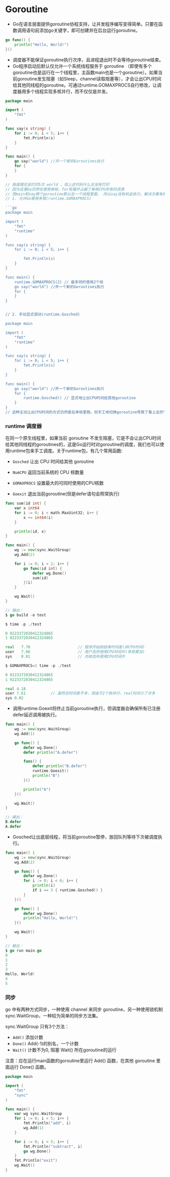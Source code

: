 
Goroutine
=========

- Go在语言层面提供goroutine协程支持，让并发程序编写变得简单。只要在函数调用语句前添加go关键字，即可创建并在后台运行goroutine。

```go
go func() {
    println("Hello, World!")
}()
```

- 调度器不能保证goroutine执行次序，且进程退出时不会等待goroutine结束。
- Go程序启动后默认仅允许一个系统线程服务于 goroutine （即使有多个goroutine也是运行在一个线程里，主函数main也是一个goroutine）。如果当前goroutine发生阻塞（如Sleep，channel读取阻塞等），才会让出CPU时间给其他同线程的goroutine。可通过runtime.GOMAXPROCS自行修改，让调度器用多个线程实现多核并行，而不仅仅是并发。

```go
package main

import (
    "fmt"
)

func say(s string) {
    for i := 0; i < 5; i++ {
        fmt.Println(s)
    }
}

func main() {
    go say("world") //开一个新的Goroutines执行
    for {
    }
}

// 按道理应该打印5次 world ，但上述代码什么也没有打印
// 因为这里Go仍然在使用单核，for死循环占据了单核CPU所有的资源
// 而main和say两个goroutine默认在一个线程里面， 所以say没有机会执行。解决方案有两个：
// 1. 允许Go使用多核(runtime.GOMAXPROCS)

```go
package main

import (
    "fmt"
    "runtime"
)

func say(s string) {
    for i := 0; i < 5; i++ {

        fmt.Println(s)
    }
}

func main() {
    runtime.GOMAXPROCS(2) // 最多同时使用2个核
    go say("world") //开一个新的Goroutines执行
    for {
    }
}


// 2. 手动显式调动(runtime.Gosched)

package main

import (
    "fmt"
    "runtime"
)

func say(s string) {
    for i := 0; i < 5; i++ {
        fmt.Println(s)
    }
}

func main() {
    go say("world") //开一个新的Goroutines执行
    for {
        runtime.Gosched() // 显式地让出CPU时间给其他goroutine
    }
}
// 这种主动让出CPU时间的方式仍然是在单核里跑。但手工地切换goroutine导致了看上去的“并行”。
```

### runtime 调度器
在同一个原生线程里，如果当前 goroutine 不发生阻塞，它是不会让出CPU时间给其他同线程的goroutines的，这是Go运行时对goroutine的调度，我们也可以使用runtime包来手工调度。关于runtime包，有几个常用函数:

- `Gosched` 让出 CPU 时间给其他 goroutine

- `NumCPU` 返回当前系统的 CPU 核数量

- `GOMAXPROCS` 设置最大的可同时使用的CPU核数

- `Goexit` 退出当前goroutine(但是defer语句会照常执行)

```go
func sum(id int) {
    var x int64
    for i := 0; i < math.MaxUint32; i++ {
        x += int64(i)
    }

    println(id, x)
}

func main() {
    wg := new(sync.WaitGroup)
    wg.Add(2)

    for i := 0; i < 2; i++ {
        go func(id int) {
            defer wg.Done()
            sum(id)
        }(i)
    }

    wg.Wait()
}

// 输出：
$ go build -o test

$ time -p ./test

0 9223372030412324865
1 9223372030412324865

real   7.70                     // 程序开始到结束时间差(非CPU时间)
user   7.66                     // 用户态所使用CPU时间片(多核累加)
sys    0.01                     // 内核态所使用CPU时间片

$ GOMAXPROCS=2 time -p ./test

0 9223372030412324865
1 9223372030412324865

real 4.18
user 7.61           // 虽然总时间差不多，但由于2个核并行，real时间少了许多
sys 0.02
```

- 调用runtime.Goexit将终止当前goroutine执行，但调度器会确保所有已注册defer延迟调用被执行。

```go
func main() {
    wg := new(sync.WaitGroup)
    wg.Add(1)

    go func() {
        defer wg.Done()
        defer println("A.defer")

        func() {
            defer println("B.defer")
            runtime.Goexit()
            println("B")
        }()

        println("A")
    }()

    wg.Wait()
}

// 输出：
B.defer
A.defer
```

- Gosched让出底层线程，将当前goroutine暂停，放回队列等待下次被调度执行。

```go
func main() {
    wg := new(sync.WaitGroup)
    wg.Add(2)

    go func() {
        defer wg.Done()
        for i := 0; i < 6; i++ {
            println(i)
            if i == 3 { runtime.Gosched() }
        }
    }()

    go func() {
        defer wg.Done()
        println("Hello, World!")
    }()

    wg.Wait()
}

// 输出：
$ go run main.go
0
1
2
3
Hello, World!
4
5
```

### 同步
go 中有两种方式同步，一种使用 channel 来同步 goroutine，另一种使用锁机制 sync.WaitGroup，一种较为简单的同步方法集。

sync.WaitGroup 只有3个方法：
- `Add()` 添加计数
- `Done()` Add(-1)的别名，一个计数
- `Wait()` 计数不为0, 阻塞 Wait() 所在goroutine的运行

注意：应在运行main函数的goroutine里运行 Add() 函数，在其他 goroutine 里面运行 Done() 函数。

```go
package main

import (
    "fmt"
    "sync"
)

func main() {
    var wg sync.WaitGroup
    for i := 0; i < 5; i++ {
        fmt.Println("add", i)
        wg.Add(1)
    }

    for i := 0; i < 5; i++ {
        fmt.Println("subtract", i)
        go wg.Done()
    }
    fmt.Println("exit")
    wg.Wait()
}
```
